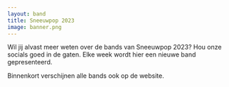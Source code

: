 ```yaml
---
layout: band
title: Sneeuwpop 2023
image: banner.png
---
```


Wil jij alvast meer weten over de bands van Sneeuwpop 2023? Hou onze socials goed in de gaten. Elke week wordt hier een nieuwe band gepresenteerd. 

Binnenkort verschijnen alle bands ook op de website.
